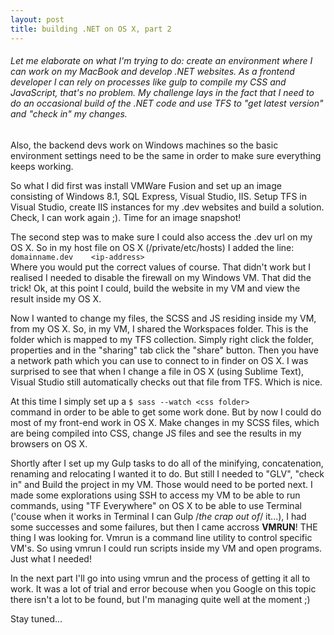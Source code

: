 ```yaml
---
layout: post
title: building .NET on OS X, part 2
---
```

###### Let me elaborate on what I'm trying to do: create an environment where I can work on my MacBook and develop .NET websites. As a frontend developer I can rely on processes like gulp to compile my CSS and JavaScript, that's no problem. My challenge lays in the fact that I need to do an occasional build of the .NET code and use TFS to "get latest version" and "check in" my changes. ######

Also, the backend devs work on Windows machines so the basic environment settings need to be the same in order to make sure everything keeps working.

So what I did first was install VMWare Fusion and set up an image consisting of Windows 8.1, SQL Express, Visual Studio, IIS. Setup TFS in Visual Studio, create IIS instances for my .dev websites and build a solution. Check, I can work again ;). Time for an image snapshot!

The second step was to make sure I could also access the .dev url on my OS X. So in my host file on OS X (/private/etc/hosts) I added the line:
``domainname.dev	<ip-address>``<br />
Where you would put the correct values of course. That didn't work but I realised I needed to disable the firewall on my Windows VM. That did the trick! Ok, at this point I could, build the website in my VM and view the result inside my OS X.

Now I wanted to change my files, the SCSS and JS residing inside my VM, from my OS X. So, in my VM, I shared the Workspaces folder. This is the folder which is mapped to my TFS collection. Simply right click the folder, properties and in the "sharing" tab click the "share" button. Then you have a network path which you can use to connect to in finder on OS X. I was surprised to see that when I change a file in OS X (using Sublime Text), Visual Studio still automatically checks out that file from TFS. Which is nice.

At this time I simply set up a
``$ sass --watch <css folder>``<br/>
command in order to be able to get some work done. But by now I could do most of my front-end work in OS X. Make changes in my SCSS files, which are being compiled into CSS, change JS files and see the results in my browsers on OS X.

Shortly after I set up my Gulp tasks to do all of the minifying, concatenation, renaming and relocating I wanted it to do. But still I needed to "GLV", "check in" and Build the project in my VM. Those would need to be ported next. I made some explorations using SSH to access my VM to be able to run commands, using "TF Everywhere" on OS X to be able to use Terminal  ('couse when it works in Terminal I can Gulp /*the crap out of*/ it...), I had some successes and some failures, but then I came accross __VMRUN__! THE thing I was looking for. Vmrun is a command line utility to control specific VM's. So using vmrun I could run scripts inside my VM and open programs. Just what I needed!

In the next part I'll go into using vmrun and the process of getting it all to work. It was a lot of trial and error becouse when you Google on this topic there isn't a lot to be found, but I'm managing quite well at the moment ;)

Stay tuned...
